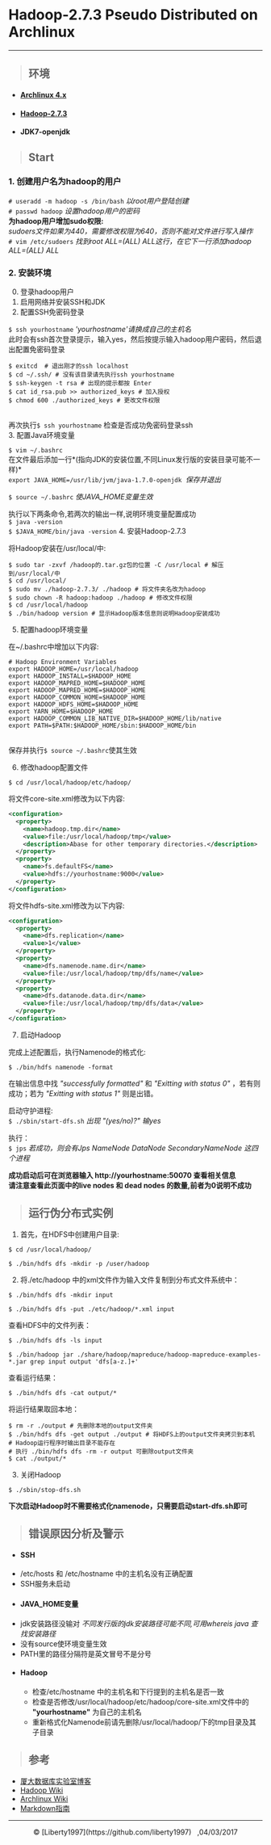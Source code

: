 # Hadoop-2.7.3 Pseudo Distributed on Archlinux
***
> ## 环境

* #### [Archlinux 4.x](https://www.archlinux.org)
* #### [Hadoop-2.7.3](http://hadoop.apache.org/releases.html)
* #### JDK7-openjdk

> ## Start

### 1. 创建用户名为hadoop的用户
`# useradd -m hadoop -s /bin/bash` *以root用户登陆创建*</br>
`# passwd hadoop` *设置hadoop用户的密码*</br>
 **为hadoop用户增加sudo权限:**</br>
 *sudoers文件如果为440，需要修改权限为640，否则不能对文件进行写入操作*</br>
`# vim /etc/sudoers` *找到root ALL=(ALL) ALL这行，在它下一行添加hadoop ALL=(ALL) ALL*</br>
### 2. 安装环境
0. 登录hadoop用户
1. 启用网络并安装SSH和JDK</br>
2. 配置SSH免密码登录</br>

  `$ ssh yourhostname` *'yourhostname'请换成自己的主机名*</br>
此时会有ssh首次登录提示，输入yes，然后按提示输入hadoop用户密码，然后退出配置免密码登录</br>
```shell
$ exitcd  # 退出刚才的ssh localhost
$ cd ~/.ssh/ # 没有该目录请先执行ssh yourhostname
$ ssh-keygen -t rsa # 出现的提示都按 Enter
$ cat id_rsa.pub >> authorized_keys # 加入授权
$ chmod 600 ./authorized_keys # 更改文件权限
```
</br>再次执行`$ ssh yourhostname`&nbsp;检查是否成功免密码登录ssh</br>
3. 配置Java环境变量

  `$ vim ~/.bashrc` </br>在文件最后添加一行*(指向JDK的安装位置,不同Linux发行版的安装目录可能不一样)*</br>
  `export JAVA_HOME=/usr/lib/jvm/java-1.7.0-openjdk` &nbsp;*保存并退出*

  `$ source ~/.bashrc` *使JAVA_HOME变量生效*</br>

  执行以下两条命令,若两次的输出一样,说明环境变量配置成功</br>
  `$ java -version`</br>
  `$ $JAVA_HOME/bin/java -version`
4. 安装Hadoop-2.7.3

  将Hadoop安装在/usr/local/中:

  ```shell
  $ sudo tar -zxvf /hadoop的.tar.gz包的位置 -C /usr/local # 解压到/usr/local/中
  $ cd /usr/local/
  $ sudo mv ./hadoop-2.7.3/ ./hadoop # 将文件夹名改为hadoop
  $ sudo chown -R hadoop:hadoop ./hadoop # 修改文件权限
  $ cd /usr/local/hadoop
  $ ./bin/hadoop version # 显示Hadoop版本信息则说明Hadoop安装成功
  ```

5. 配置hadoop环境变量

  在~/.bashrc中增加以下内容:
  ```shell
  # Hadoop Environment Variables
  export HADOOP_HOME=/usr/local/hadoop
  export HADOOP_INSTALL=$HADOOP_HOME
  export HADOOP_MAPRED_HOME=$HADOOP_HOME
  export HADOOP_MAPRED_HOME=$HADOOP_HOME
  export HADOOP_COMMON_HOME=$HADOOP_HOME
  export HADOOP_HDFS_HOME=$HADOOP_HOME
  export YARN_HOME=$HADOOP_HOME
  export HADOOP_COMMON_LIB_NATIVE_DIR=$HADOOP_HOME/lib/native
  export PATH=$PATH:$HADOOP_HOME/sbin:$HADOOP_HOME/bin
  ```
  </br>保存并执行`$ source ~/.bashrc`使其生效

6. 修改hadoop配置文件

  `$ cd /usr/local/hadoop/etc/hadoop/`

   将文件core-site.xml修改为以下内容:

   ```XML
   <configuration>
     <property>
       <name>hadoop.tmp.dir</name>
       <value>file:/usr/local/hadoop/tmp</value>
       <description>Abase for other temporary directories.</description>
     </property>
     <property>
       <name>fs.defaultFS</name>
       <value>hdfs://yourhostname:9000</value>
     </property>
   </configuration>
   ```

   将文件hdfs-site.xml修改为以下内容:

   ```XML
   <configuration>
     <property>
       <name>dfs.replication</name>
       <value>1</value>
     </property>
     <property>
       <name>dfs.namenode.name.dir</name>
       <value>file:/usr/local/hadoop/tmp/dfs/name</value>
     </property>
     <property>
       <name>dfs.datanode.data.dir</name>
       <value>file:/usr/local/hadoop/tmp/dfs/data</value>
     </property>
   </configuration>
   ```

7. 启动Hadoop

  完成上述配置后，执行Namenode的格式化:

  `$ ./bin/hdfs namenode -format`

  在输出信息中找&nbsp;*"successfully formatted"* 和 *"Exitting with status 0"* ，若有则成功；若为 *"Exitting with status 1"* 则是出错。

  启动守护进程: </br>
  `$ ./sbin/start-dfs.sh` *出现 "(yes/no)?" 输yes*

  执行：</br>
  `$ jps` *若成功，则会有Jps NameNode DataNode SecondaryNameNode 这四个进程*

  **成功启动后可在浏览器输入&nbsp;http://yourhostname:50070 查看相关信息**</br>
  **请注意查看此页面中的live nodes 和 dead nodes 的数量,前者为0说明不成功**

> ## 运行伪分布式实例

1. 首先，在HDFS中创建用户目录:  

  `$ cd /usr/local/hadoop/` </br>

  `$ ./bin/hdfs dfs -mkdir -p /user/hadoop`

2. 将./etc/hadoop 中的xml文件作为输入文件复制到分布式文件系统中：

  `$ ./bin/hdfs dfs -mkdir input`

  `$ ./bin/hdfs dfs -put ./etc/hadoop/*.xml input`

  查看HDFS中的文件列表：

  `$ ./bin/hdfs dfs -ls input`

  `$ ./bin/hadoop jar ./share/hadoop/mapreduce/hadoop-mapreduce-examples-*.jar grep input output 'dfs[a-z.]+'`

  查看运行结果：

  `$ ./bin/hdfs dfs -cat output/*`

  将运行结果取回本地：
  ```shell
  $ rm -r ./output # 先删除本地的output文件夹
  $ ./bin/hdfs dfs -get output ./output # 将HDFS上的output文件夹拷贝到本机
  # Hadoop运行程序时输出目录不能存在
  # 执行 ./bin/hdfs dfs -rm -r output 可删除output文件夹
  $ cat ./output/*
  ```

3. 关闭Hadoop

  `$ ./sbin/stop-dfs.sh`

  **下次启动Hadoop时不需要格式化namenode，只需要启动start-dfs.sh即可**

> ## 错误原因分析及警示

* #### SSH
 * /etc/hosts 和 /etc/hostname 中的主机名没有正确配置
 * SSH服务未启动
* #### JAVA_HOME变量
 * jdk安装路径没输对 *不同发行版的jdk安装路径可能不同,可用whereis java 查找安装路径*
 * 没有source使环境变量生效
 * PATH里的路径分隔符是英文冒号不是分号
* #### Hadoop
  * 检查/etc/hostname 中的主机名和下行提到的主机名是否一致
  * 检查是否修改/usr/local/hadoop/etc/hadoop/core-site.xml文件中的 **"yourhostname"** 为自己的主机名
  * 重新格式化Namenode前请先删除/usr/local/hadoop/下的tmp目录及其子目录


> ## 参考

* [厦大数据库实验室博客](http://dblab.xmu.edu.cn/blog/install-hadoop-in-centos/)
* [Hadoop Wiki](https://wiki.apache.org/hadoop)
* [Archlinux Wiki](https://wiki.archlinux.org/)
* [Markdown指南](http://www.jianshu.com/p/1e402922ee32/)

***
<center> &copy; [Liberty1997](https://github.com/liberty1997) &nbsp; ,04/03/2017 </center>
